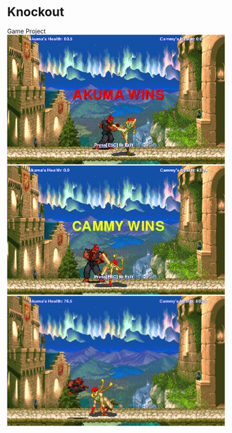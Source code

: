 # Knockout
Game Project
<img src="https://github.com/sbazif6878/Knockout/blob/master/objectives/akuma%20wins%20screen.PNG">
<img src="https://github.com/sbazif6878/Knockout/blob/master/objectives/cammy%20wins%20screen.PNG">
<img src="https://github.com/sbazif6878/Knockout/blob/master/objectives/fight%20screen%203.PNG">

